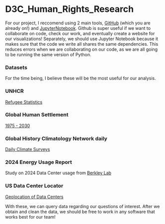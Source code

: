 # D3C_Human_Rights_Research

For our project, I reccomend using 2 main tools, [GitHub](https://github.com/) (which you are already on!) and [JupyterNotebook](https://jupyter.org/).
Github is super useful if we want to collaborate on code, check our work, and eventually create a website for our visualizations! 
Separately, we should use Jupyter Notebook because it makes sure that the code we write all shares the same dependencies. 
This reduces errors when we are collaborating on our code, as we are all going to be running the same version of Python.

### Datasets

For the time being, I believe these will be the most useful for our analysis. 

### UNHCR
[Refugee Statistics](https://www.unhcr.org/refugee-statistics)
### Global Human Settlement 
[1975 - 2030](https://human-settlement.emergency.copernicus.eu/ghs_pop2023.php)
### Global History Climatology Network daily
[Daily Climate Surveys](https://www.ncei.noaa.gov/products/land-based-station/global-historical-climatology-network-daily)
### 2024 Energy Usage Report
Study on 2024 Data Center usage from [Berkley Lab](https://eta.lbl.gov/publications/2024-lbnl-data-center-energy-usage-report)
### US Data Center Locator 
[Geolocation of Data Centers](https://www.datacentermap.com/usa/)


With these, we can query data regarding our questions of interest.
After we obtain and clean the data, we should be free to work in any software that works best for our team!

